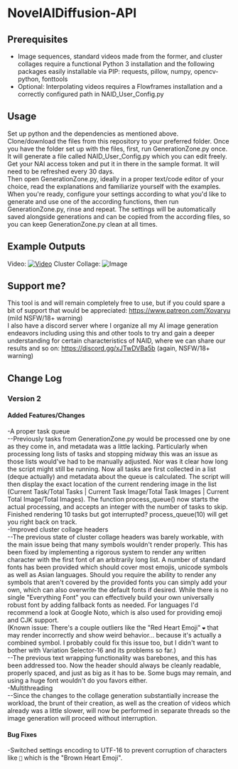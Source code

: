 # NovelAIDiffusion-API

## Prerequisites
- Image sequences, standard videos made from the former, and cluster collages require a functional Python 3 installation and the following packages easily installable via PIP: requests, pillow, numpy, opencv-python, fonttools
- Optional: Interpolating videos requires a Flowframes installation and a correctly configured path in NAID_User_Config.py

## Usage
Set up python and the dependencies as mentioned above.  
Clone/download the files from this repository to your preferred folder.
Once you have the folder set up with the files, first, run GenerationZone.py once. It will generate a file called NAID_User_Config.py which you can edit freely. Get your NAI access token and put it in there in the sample format. It will need to be refreshed every 30 days.  
Then open GenerationZone.py, ideally in a proper text/code editor of your choice, read the explanations and familiarize yourself with the examples.  
When you're ready, configure your settings according to what you'd like to generate and use one of the according functions, then run GenerationZone.py, rinse and repeat. The settings will be automatically saved alongside generations and can be copied from the according files, so you can keep GenerationZone.py clean at all times.

## Example Outputs
Video:
[![Video](https://img.youtube.com/vi/XZLiKBt1J_I/maxresdefault.jpg)](https://www.youtube.com/watch?v=XZLiKBt1J_I)
Cluster Collage:
![Image](https://cdn.discordapp.com/attachments/1046077477753196594/1069206800605384774/ExampleKitsunePromptStabGH_CollageClusterk_euler_ancestral.jpg)

## Support me?
This tool is and will remain completely free to use, but if you could spare a bit of support that would be appreciated: https://www.patreon.com/Xovaryu (mild NSFW/18+ warning)  
I also have a discord server where I organize all my AI image generation endeavors including using this and other tools to try and gain a deeper understanding for certain characteristics of NAID, where we can share our results and so on: https://discord.gg/xJTwDVBa5b (again, NSFW/18+ warning)

## Change Log
### Version 2
#### Added Features/Changes
-A proper task queue  
--Previously tasks from GenerationZone.py would be processed one by one as they come in, and metadata was a little lacking. Particularly when processing long lists of tasks and stopping midway this was an issue as those lists would've had to be manually adjusted. Nor was it clear how long the script might still be running. Now all tasks are first collected in a list (deque actually) and metadata about the queue is calculated. The script will then display the exact location of the current rendering image in the list (Current Task/Total Tasks | Current Task Image/Total Task Images | Current Total Image/Total Images). The function process_queue() now starts the actual processing, and accepts an integer with the number of tasks to skip. Finished rendering 10 tasks but got interrupted? process_queue(10) will get you right back on track.  
-Improved cluster collage headers  
--The previous state of cluster collage headers was barely workable, with the main issue being that many symbols wouldn't render properly. This has been fixed by implementing a rigorous system to render any written character with the first font of an arbitrarily long list. A number of standard fonts has been provided which should cover most emojis, unicode symbols as well as Asian languages. Should you require the ability to render any symbols that aren't covered by the provided fonts you can simply add your own, which can also overwrite the default fonts if desired. While there is no single "Everything Font" you can effectively build your own universally robust font by adding fallback fonts as needed. For languages I'd recommend a look at Google Noto, which is also used for providing emoji and CJK support.  
(Known issue: There's a couple outliers like the "Red Heart Emoji" `❤️` that may render incorrectly and show weird behavior... because it's actually a combined symbol. I probably could fix this issue too, but I didn't want to bother with Variation Selector-16 and its problems so far.)  
--The previous text wrapping functionality was barebones, and this has been addressed too. Now the header should always be cleanly readable, properly spaced, and just as big as it has to be. Some bugs may remain, and using a huge font wouldn't do you favors either.  
-Multithreading  
--Since the changes to the collage generation substantially increase the workload, the brunt of their creation, as well as the creation of videos which already was a little slower, will now be performed in separate threads so the image generation will proceed without interruption.  
#### Bug Fixes
-Switched settings encoding to UTF-16 to prevent corruption of characters like `🤎` which is the "Brown Heart Emoji".

